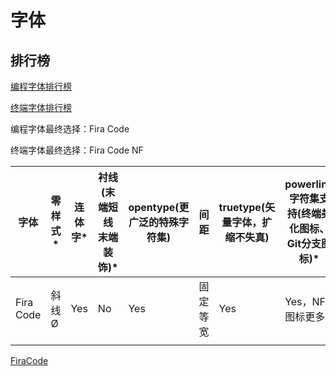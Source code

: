 # 字体

## 排行榜

[编程字体排行榜](https://www.slant.co/topics/67/~best-programming-fonts)

[终端字体排行榜](https://www.slant.co/topics/7014/~fonts-to-use-in-a-terminal-emulator)



编程字体最终选择：Fira Code

终端字体最终选择：Fira Code NF

| 字体      | 零样式* | 连体字* | 衬线(末端短线 末端装饰)* | opentype(更广泛的特殊字符集) | 间距     | truetype(矢量字体，扩缩不失真) | powerline字符集支持(终端美化图标、Git分支图标)* |
| --------- | ------- | ------- | ------------------------ | ---------------------------- | -------- | ------------------------------ | ----------------------------------------------- |
| Fira Code | 斜线Ø   | Yes     | No                       | Yes                          | 固定等宽 | Yes                            | Yes，NF图标更多                                 |
|           |         |         |                          |                              |          |                                |                                                 |

[FiraCode](https://github.com/tonsky/FiraCode)
